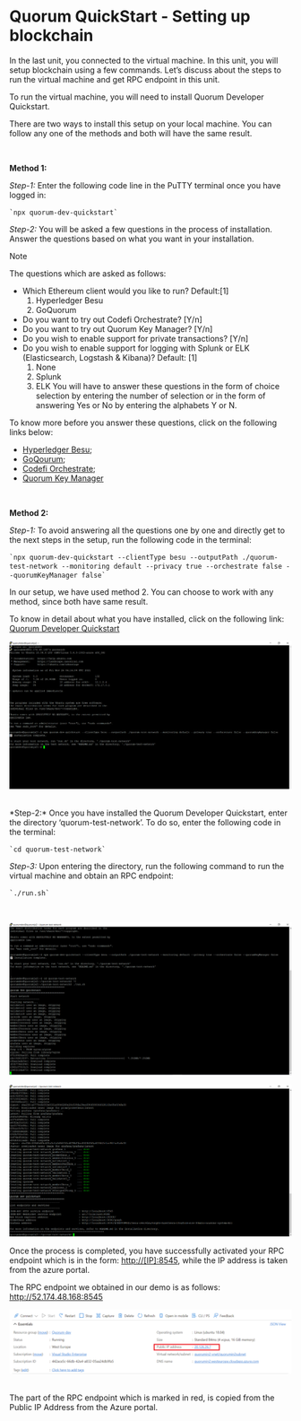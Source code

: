 # Quorum QuickStart - Setting up blockchain

In the last unit, you connected to the virtual machine. In this unit, you will setup blockchain using a few commands. Let’s discuss about the steps to run the virtual machine and get RPC endpoint in this unit.

To run the virtual machine, you will need to install Quorum Developer Quickstart.  

There are two ways to install this setup on your local machine. You can follow any one of the methods and both will have the same result.

<br>

**Method 1:** 

*Step-1:* Enter the following code line in the PuTTY terminal once you have logged in:

	`npx quorum-dev-quickstart`

*Step-2:* You will be asked a few questions in the process of installation. Answer the questions based on what you want in your installation.

> [!Note]  
>
>The questions which are asked as follows:
>
>- Which Ethereum client would you like to run? Default:[1]
>    1. Hyperledger Besu
>    2. GoQuorum
>- Do you want to try out Codefi Orchestrate? [Y/n]
>- Do you want to try out Quorum Key Manager? [Y/n]
>- Do you wish to enable support for private transactions? [Y/n]
>- Do you wish to enable support for logging with Splunk or ELK (Elasticsearch, Logstash &      Kibana)? Default: [1]
>    1. None
>    2. Splunk
>    3. ELK
>You will have to answer these questions in the form of choice selection by entering the number of selection or in the form of answering Yes or No by entering the alphabets Y or N.
>
>To know more before you answer these questions, click on the following links below:
>
>- [Hyperledger Besu](https://github.com/ConsenSys/quorum-dev-quickstart/blob/master/files/besu/README.md);
>- [GoQourum](https://github.com/ConsenSys/quorum-dev-quickstart/blob/master/files/goquorum/README.md);
>- [Codefi Orchestrate](https://github.com/ConsenSys/quorum-dev-quickstart/blob/master/files/orchestrate/README.md);
>- [Quorum Key Manager](https://github.com/ConsenSys/quorum-dev-quickstart/blob/master/files/quorum-key-manager/README.md)

<br>

**Method 2:**  

*Step-1:* To avoid answering all the questions one by one and directly get to the next steps in the setup, run the following code in the terminal: 

    `npx quorum-dev-quickstart --clientType besu --outputPath ./quorum-test-network --monitoring default --privacy true --orchestrate false --quorumKeyManager false`

In our setup, we have used method 2. You can choose to work with any method, since both have same result.  

To know in detail about what you have installed, click on the following link:
[Quorum Developer Quickstart](https://github.com/ConsenSys/quorum-dev-quickstart)

![Screenshot that shows the selections for configuring a breaking scenario.](/media/6.1-entering-directory.png)

<br>
*Step-2:* Once you have installed the Quorum Developer Quickstart, enter the directory ‘quorum-test-network’. To do so, enter the following code in the terminal:

    `cd quorum-test-network`

*Step-3:* Upon entering the directory, run the following command to run the virtual machine and obtain an RPC endpoint:

	`./run.sh`
<br>

![Screenshot that shows the selections for configuring a breaking scenario.](/media/6.2-running-command-part1.png)

![Screenshot that shows the selections for configuring a breaking scenario.](/media/6.3-running-command-part2.png)

Once the process is completed, you have successfully activated your RPC endpoint which is in the form:  <http://[IP]:8545>, while the IP address is taken from the azure portal.  

The RPC endpoint we obtained in our demo is as follows: <http://52.174.48.168:8545>

![creenshot that shows the selections for configuring a breaking scenario.](/media/6.4-Public-IP-Address.png)

<br>
The part of the RPC endpoint which is marked in red, is copied from the Public IP Address from the Azure portal.